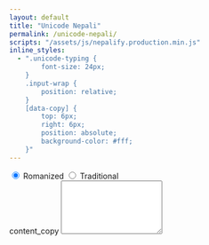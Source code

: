 ```yaml
---
layout: default
title: "Unicode Nepali"
permalink: /unicode-nepali/
scripts: "/assets/js/nepalify.production.min.js"
inline_styles:
  - ".unicode-typing {
		font-size: 24px;
	}
	.input-wrap {
		position: relative;
	}
	[data-copy] {
		top: 6px;
		right: 6px;
		position: absolute;
		background-color: #fff;
	}"
---
```


<form class="mt-3 px-2" action="#" method="post">
	<div class="mb-3 text-center">
		<input id="romanized" type="radio" class="btn-check" name="layout" value="romanized" autocomplete="off" checked>
		<label class="btn" for="romanized">Romanized</label>
		<input id="traditional" type="radio" class="btn-check" name="layout" value="traditional" autocomplete="off">
		<label class="btn" for="traditional">Traditional</label>
	</div>
	<div class="mb-3 input-wrap">
		<span class="material-icons" data-copy="unicode">content_copy</span>
		<textarea id="unicode" class="form-control unicode-typing" autocomplete="off" autocorrect="off" autocapitalize="off" spellcheck="false" rows="6"></textarea>
	</div>
</form>
<div class="keyboard d-flex flex-column align-items-center"></div>
<div class="keyboard-ref"></div>
<script>
function keyboardLayout(layout=null) {
	let data, keyRef = '', keyboard = document.querySelector('.keyboard'), keyRefElm = document.querySelector('.keyboard-ref');
	if(layout=='romanized' || layout===null || layout===undefined || layout==='') {
		data = {
			0: {
				eng: [['~','`'],['!','1'],['@','2'],['#','3'],['$','4'],['%','5'],['^','6'],['&','7'],['*','8'],['(','9'],[')','0'],['-','_'],['+','='],['Back']],
				nep: [['़','ऽ'],['','१'],['','२'],['','३'],['','४'],['','५'],['','६'],['','७'],['','८'],['','९'],['','०'],['॒','-'],['ZWNJ','ZWJ'],['Back']],
				key: ['Backquote','Digit1','Digit2','Digit3','Digit4','Digit5','Digit6','Digit7','Digit8','Digit9','Digit0','Minus','Equal','Backspace'],
			},
			1: {
				eng: [['Tab'],['','Q'],['','W'],['','E'],['','R'],['','T'],['','Y'],['','U'],['','I'],['','O'],['','P'],['{','['],['}',']'],['|','\\']],
				nep: [['Tab'],['ठ','ट'],['औ','ौ'],['ै','े'],['ृ','र'],['थ','त'],['ञ','य'],['ू','ु'],['ी','ि'],['ओ','ो'],['फ','प'],['ई','इ'],['ऐ','ए'],['ः','ॐ']],
				key: ['Tab','KeyQ','KeyW','KeyE','KeyR','KeyT','KeyY','KeyU','KeyI','KeyO','KeyP','BracketLeft','BracketRight','Backslash'],
			},
			2: {
				eng: [['Caps'],['','A'],['','S'],['','D'],['','F'],['','G'],['','H'],['','J'],['','K'],['','L'],[':',';'],['"','\''],['Enter']],
				nep: [['Caps'],['आ','ा'],['श','स'],['ध','द'],['ऊ','उ'],['घ','ग'],['अ','ह'],['झ','ज'],['ख','क'],['ळ','ल'],[':',';'],['"','\''],['Enter']],
				key: ['CapsLock','KeyA','KeyS','KeyD','KeyF','KeyG','KeyH','KeyJ','KeyK','KeyL','Semicolon','Quote','Enter'],
			},
			3: {
				eng: [['Shift'],['','Z'],['','X'],['','C'],['','V'],['','B'],['','N'],['','M'],['<',','],['>','.'],['?','/'],['Shift']],
				nep: [['Shift'],['ऋ','ष'],['ढ','ड'],['च','छ'],['ँ','व'],['भ','ब'],['ण','न'],['ं','म'],['ङ',','],['॥','।'],['?','्'],['Shift']],
				key: ['ShiftLeft','KeyZ','KeyX','KeyC','KeyV','KeyB','KeyN','KeyM','Comma','Period','Slash','ShiftRight'],
			},
			4: {
				eng: [['Ctrl'],['Alt'],['Space'],['Alt'],['Ctrl']],
				nep: [['Ctrl'],['Alt'],['Space'],['Alt'],['Ctrl']],
				key: [['ControlLeft'],['AltLeft'],['Space'],['AltRight'],['ControlRight']],
			}
		}
		keyRef += '<div class="ref-tbl d-sm-flex flex-nowrap justify-content-between align-items-center">';
			keyRef += '<div class="col">';
				keyRef += '<div class="ref">क + ् + ष = क्ष</div>';
				keyRef += '<div class="ref">त + ् + र = त्र</div>';
				keyRef += '<div class="ref">ज + ् + ञ = ज्ञ</div>';
			keyRef += '</div>';
			keyRef += '<div class="col">';
				keyRef += '<div class="ref">त + ् + त = त्त</div>';
				keyRef += '<div class="ref">द + ् + ध = द्ध</div>';
				keyRef += '<div class="ref">द + ् + व = द्व</div>';
			keyRef += '</div>';
			keyRef += '<div class="col">';
				keyRef += '<div class="ref">श + ् + र = श्र</div>';
				keyRef += '<div class="ref">द + ् + य = द्य</div>';
				keyRef += '<div class="ref">ट + ् + ट = ट्ट</div>';
			keyRef += '</div>';
			keyRef += '<div class="col">';
				keyRef += '<div class="ref en">ZWNJ = Zero Width Non Joiner</div>';
				keyRef += '<div class="ref">ढ+ु+ङ+्+ZWNJ+ग+ा  = ढुङ्गा</div>';
				keyRef += '<div class="ref en">ZWJ = Zero Width Joiner</div>';
				keyRef += '<div class="ref">म+र+्+ZWJ+य+ो =  मर्यो</div>';
			keyRef += '</div>';
		keyRef += '</div>';
		keyRef += '<div class="ref-ie p-3 text-center">उदाहरण :  " किंकर्तव्यबिमुढ् " लेख्नुपरेमा  kiMkr/tv/ybimuX/ लहरै दाब्नुपर्नेछ ।</div>';
	} else if(layout=='traditional') {
		data = {
			0: {
				eng: [['~','`'],['!','1'],['@','2'],['#','3'],['$','4'],['%','5'],['^','6'],['&','7'],['*','8'],['(','9'],[')','0'],['-','_'],['+','='],['Back']],
				nep: [['॥','ञ'],['ज्ञ','१'],['ई','२'],['घ','३'],['द्ध','४'],['छ','५'],['ट','६'],['ठ','७'],['ड','८'],['ढ','९'],['ण','०'],['ओ','औ'],['ZWNJ','ZWJ'],['Back']],
				key: ['Backquote','Digit1','Digit2','Digit3','Digit4','Digit5','Digit6','Digit7','Digit8','Digit9','Digit0','Minus','Equal','Backspace'],
			},
			1: {
				eng: [['Tab'],['','Q'],['','W'],['','E'],['','R'],['','T'],['','Y'],['','U'],['','I'],['','O'],['','P'],['{','['],['}',']'],['|','\\']],
				nep: [['Tab'],['त्त','त्र'],['ड्ढ','ध'],['ऐ','भ'],['द्व','च'],['ट्ट','त'],['ठ्ठ','थ'],['ऊ','ग'],['क्ष','ष'],['इ','य'],['ए','उ'],['ृ','र्'],['ै','े'],['ं','्']],
				key: ['Tab','KeyQ','KeyW','KeyE','KeyR','KeyT','KeyY','KeyU','KeyI','KeyO','KeyP','BracketLeft','BracketRight','Backslash'],
			},
			2: {
				eng: [['Caps'],['','A'],['','S'],['','D'],['','F'],['','G'],['','H'],['','J'],['','K'],['','L'],[':',';'],['"','\''],['Enter']],
				nep: [['Caps'],['आ','ब'],['ङ्क','क'],['ङ्ग','म'],['ँ','ा'],['द्द','न'],['झ','ज'],['ो','व'],['फ','प'],['ी','ि'],['ट्ठ','स'],['ू','ु'],['Enter']],
				key: ['CapsLock','KeyA','KeyS','KeyD','KeyF','KeyG','KeyH','KeyJ','KeyK','KeyL','Semicolon','Quote','Enter'],
			},
			3: {
				eng: [['Shift'],['','Z'],['','X'],['','C'],['','V'],['','B'],['','N'],['','M'],['<',','],['>','.'],['?','/'],['Shift']],
				nep: [['Shift'],['क्क','श'],['ह्य','ह'],['ऋ','अ'],['ॐ','ख'],['ौ','द'],['द्य','ल'],['ड्ड','ः'],['ङ','ऽ'],['श्र','।'],['रु','र'],['Shift']],
				key: ['ShiftLeft','KeyZ','KeyX','KeyC','KeyV','KeyB','KeyN','KeyM','Comma','Period','Slash','ShiftRight'],
			},
			4: {
				eng: [['Ctrl'],['Alt'],['Space'],['Alt'],['Ctrl']],
				nep: [['Ctrl'],['Alt'],['Space'],['Alt'],['Ctrl']],
				key: [['ControlLeft'],['AltLeft'],['Space'],['AltRight'],['ControlRight']],
			}
		}
		keyRef += '<div class="ref-tbl d-sm-flex flex-nowrap justify-content-between align-items-center">';
			keyRef += '<div class="col">';
				keyRef += '<div class="ref">क + ् + ष = क्ष</div>';
				keyRef += '<div class="ref">त + ् + र = त्र</div>';
				keyRef += '<div class="ref">ज + ् + ञ = ज्ञ</div>';
			keyRef += '</div>';
			keyRef += '<div class="col">';
				keyRef += '<div class="ref">त + ् + त = त्त</div>';
				keyRef += '<div class="ref">द + ् + ध = द्ध</div>';
				keyRef += '<div class="ref">द + ् + व = द्व</div>';
			keyRef += '</div>';
			keyRef += '<div class="col">';
				keyRef += '<div class="ref">श + ् + र = श्र</div>';
				keyRef += '<div class="ref">द + ् + य = द्य</div>';
				keyRef += '<div class="ref">ट + ् + ट = ट्ट</div>';
			keyRef += '</div>';
			keyRef += '<div class="col">';
				keyRef += '<div class="ref en">ZWNJ = Zero Width Non Joiner</div>';
				keyRef += '<div class="ref">श्र+ी+म+ा+न+्+ZWNJ+क+ा+े  = श्रीमान्‌काे</div>';
				keyRef += '<div class="ref en">ZWJ = Zero Width Joiner</div>';
				keyRef += '<div class="ref">र+्+ZWJ+य+ा+ल =  र्‍याल</div>';
			keyRef += '</div>';
		keyRef += '</div>';
		keyRef += '<div class="ref-ie p-3 text-center">उदाहरण :  " राष्ट्रिय " लेख्नुपरेमा  /fi\^\/lo लहरै दाब्नुपर्नेछ ।</div>';
	}
	let htm = '';
	for (const arr in data) {
		let rows = data[arr];
		htm += '<div class="d-flex flex-nowrap justify-content-between">'
		let cols = rows.eng.map((eng, index) => {
			let nep = rows.nep[index], cls = '', key = rows.key[index];
			if(parseInt(arr)+1==Object.keys(data).length) {
				switch(index) {
					case 2:
						cls = 'pointer2nd'
					break;
					default:
						cls = 'pinky';
				}
			} else {
				switch(index) {
					case 0:
					case 1:
						cls = 'pinky'
					break;
					case 2:
					case 9:
						cls = 'ring'
					break;
					case 3:
					case 8:
						cls = 'middle'
					break;
					case 4:
					case 7:
						cls = 'pointer1st';
					break;
					case 5:
					case 6:
						cls = 'pointer2nd';
					break;
					default:
						cls = 'pinky';
				}
			}
			if(arr==0 && index==12) {
				cls = cls+' pls-eql';
			}
			return {'en':eng,'ne':nep,'class':cls,'code':key};
		});
		for (const col in cols) {
			let key = cols[col], keyName = key.en.length==1?' '+key.en[0].toLowerCase():'';
			htm += '<div class="col">';
				htm += '<div class="key '+key.class+keyName+'" data-key="'+key.code+'">';
					if(key.en.length==2) {
						htm  += '<span class="en">'+key.en[0]+'<br>'+key.en[1]+'</span>';
						htm  += '<span class="ne">'+key.ne[0]+'<br>'+key.ne[1]+'</span>';
					} else {
						htm  += '<span>'+key.en[0]+'</span>';
					}
				htm += '</div>';
			htm += '</div>';
		}
		htm += '</div>';
	}
	keyboard.innerHTML = htm;
	keyRefElm.innerHTML = keyRef;
}
document.addEventListener('DOMContentLoaded', function () {
	try {
		document.querySelector('.unicode-typing').addEventListener('input',function() {
			let layoutType = document.querySelector('[name="layout"]:checked').value;
			const options = {
				layout: layoutType,
			};
			let text = this.value;
			let output = nepalify.format(text, options);
			this.value = output;
		});
	} catch(err) {
		console.error(err);
	}
	keyboardLayout();
	document.addEventListener("keyup", event => {
		const key = document.querySelector('[data-key="'+event.code+'"]');
		if(key) {
			key.classList.add('hit')
			key.addEventListener('animationend', () => {
				key.classList.remove('hit')
			});
		}
		document.querySelectorAll('.key').forEach(function(item){
			item.classList.remove('active');
		});
	});
	document.addEventListener("keydown", event => {
		document.querySelector('.unicode-typing').focus();
		const key = document.querySelector('[data-key="'+event.code+'"]');
		if(key) {
			key.classList.add('active');
		}
		var capsLockOn = event.getModifierState && event.getModifierState('CapsLock'), keyCaps = document.querySelector('.key.caps');
		if (capsLockOn) {
			keyCaps.classList.add('fill');
		} else {
			keyCaps.classList.remove('fill');
		}
	});
	document.querySelectorAll('.btn-check').forEach(function(btn) {
		btn.addEventListener('change',function(){
			if(this.value) {
				keyboardLayout(this.value);
			}
		});
	});
	document.querySelector('[data-copy="unicode"]').addEventListener('click',function() {
		let text = document.querySelector('.unicode-typing').value;
		mk.copyToClipboard(text);
	});
});
</script>